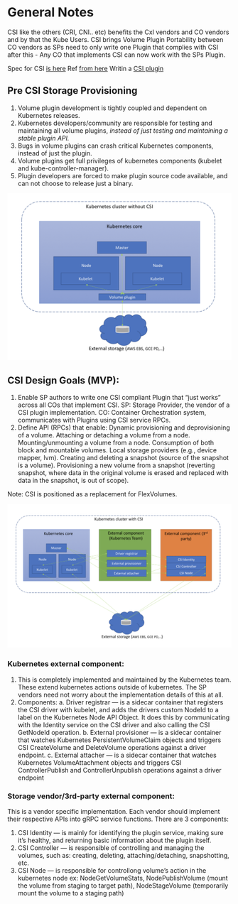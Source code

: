 # General Notes

CSI like the others (CRI, CNI.. etc) benefits the CxI vendors and CO vendors and by that the Kube Users. CSI brings Volume Plugin Portability between CO vendors as SPs need to only write one Plugin that complies with CSI after this - Any CO that implements CSI can now work with the SPs Plugin.


Spec for CSI [is here](https://github.com/container-storage-interface/spec/blob/master/spec.md)
Ref [from here](https://medium.com/google-cloud/understanding-the-container-storage-interface-csi-ddbeb966a3b)
Writin a [CSI plugin](https://arslan.io/2018/06/21/how-to-write-a-container-storage-interface-csi-plugin/)

## Pre CSI Storage Provisioning
1. Volume plugin development is tightly coupled and dependent on Kubernetes releases.
2. Kubernetes developers/community are responsible for testing and maintaining all volume plugins, *instead of just testing and maintaining a stable plugin API.*
3. Bugs in volume plugins can crash critical Kubernetes components, instead of just the plugin.
4. Volume plugins get full privileges of kubernetes components (kubelet and kube-controller-manager).
5. Plugin developers are forced to make plugin source code available, and can not choose to release just a binary.

![Pre CSI](images/preCSI.png?raw=true "Pre CSI")


## CSI Design Goals (MVP):
1. Enable SP authors to write one CSI compliant Plugin that “just works” across all COs that implement CSI.
   SP: Storage Provider, the vendor of a CSI plugin implementation.
   CO: Container Orchestration system, communicates with Plugins using CSI service RPCs.
2. Define API (RPCs) that enable:
	Dynamic provisioning and deprovisioning of a volume.
	Attaching or detaching a volume from a node.
	Mounting/unmounting a volume from a node.
	Consumption of both block and mountable volumes.
	Local storage providers (e.g., device mapper, lvm).
	Creating and deleting a snapshot (source of the snapshot is a volume).
	Provisioning a new volume from a snapshot (reverting snapshot, where data in the original volume is erased and replaced with data in the snapshot, is out of scope).

Note: CSI is positioned as a replacement for FlexVolumes.

![CSI](images/csi.png?raw=true "CSI")

### Kubernetes external component:
1. This is completely implemented and maintained by the Kubernetes team. These extend kubernetes actions outside of kubernetes. The SP vendors need not worry about the implementation details of this at all.
2. Components:
a. Driver registrar — is a sidecar container that registers the CSI driver with kubelet, and adds the drivers custom NodeId to a label on the Kubernetes Node API Object. It does this by communicating with the Identity service on the CSI driver and also calling the CSI GetNodeId operation.
b. External provisioner — is a sidecar container that watches Kubernetes PersistentVolumeClaim objects and triggers CSI CreateVolume and DeleteVolume operations against a driver endpoint.
c. External attacher — is a sidecar container that watches Kubernetes VolumeAttachment objects and triggers CSI ControllerPublish and ControllerUnpublish operations against a driver endpoint

### Storage vendor/3rd-party external component:
This is a vendor specific implementation. Each vendor should implement their respective APIs into gRPC service functions. There are 3 components:
1. CSI Identity — is mainly for identifying the plugin service, making sure it’s healthy, and returning basic information about the plugin itself.
2. CSI Controller — is responsible of controlling and managing the volumes, such as: creating, deleting, attaching/detaching, snapshotting, etc.
3. CSI Node — is responsible for controllong volume’s action in the kubernetes node ex: NodeGetVolumeStats, NodePublishVolume (mount the volume from staging to target path), NodeStageVolume (temporarily mount the volume to a staging path)
